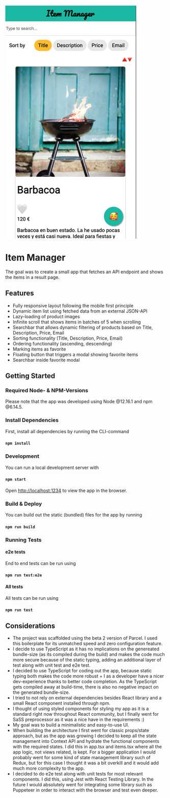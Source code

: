 ![Responsive-Version](src/assets/screenshots/home.png)

# Item Manager

The goal was to create a small app that fetches an API endpoint and shows the items in a result page.

## Features

- Fully responsive layout following the mobile first principle
- Dynamic item list using fetched data from an external JSON-API
- Lazy-loading of product images
- Infinite scroll that shows items in batches of 5 when scrolling
- Searchbar that allows dynamic filtering of products based on Title, Description, Price, Email
- Sorting functionality (Title, Description, Price, Email)
- Ordering functionality (ascending, descending)
- Marking items as favorite
- Floating button that triggers a modal showing favorite items
- Searchbar inside favorite modal

## Getting Started

### Required Node- & NPM-Versions

Please note that the app was developed using Node @12.16.1 and npm @6.14.5.

### Install Dependencies

First, install all dependencies by running the CLI-command

#### `npm install`

### Development

You can run a local development server with

#### `npm start`

Open [http://localhost:1234](http://localhost:1234) to view the app in the browser.

### Build & Deploy

You can build out the static (bundled) files for the app by running

#### `npm run build`

### Running Tests

#### e2e tests

End to end tests can be run using

#### `npm run test:e2e`

#### All tests

All tests can be run using

#### `npm run test`

## Considerations

- The project was scaffolded using the beta 2 version of Parcel. I used this boilerplate for its unmatched speed and zero configuration feature.
- I decide to use TypeScript as it has no implications on the genereated bundle-size (as its compiled during the build) and makes the code much more secure because of the static typing, adding an additional layer of test along with unit test and e2e test.
- I decided to use TypeScript for coding out the app, because static typing both makes the code more robust + I as a developer have a nicer dev-experience thanks to better code completion. As the TypeScript gets compiled away at build-time, there is also no negative impact on the generated bundle-size.
- I tried to not rely on external dependencies besides React library and a small React component installed through npm.
- I thought of using styled components for styling my app as it is a standard right now throughout React community, but I finally went for SaSS preprocessor as it was a nice have in the requirements :)
- My goal was to build a minimalistic and easy-to-use UI.
- When building the architecture I first went for classic props/state approach, but as the app was growing I decided to keep all the state management into Context API and hydrate the functional components with the required states. I did this in app.tsx and items.tsx where all the app logic, not views related, is kept. For a bigger application I would probably went for some kind of state management library such of Redux, but for this case I thought it was a bit overkill and it would add much more complexity to the app.
- I decided to do e2e test along with unit tests for most relevant components. I did this, using Jest with React Testing Library. In the future I would absolutely went for integrating some library such as Puppeteer in order to interact with the browser and test even deeper.

